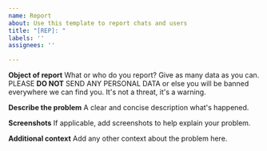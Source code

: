 ```yaml
---
name: Report
about: Use this template to report chats and users
title: "[REP]: "
labels: ''
assignees: ''

---
```


**Object of report**
What or who do you report? Give as many data as you can. PLEASE **DO NOT** SEND ANY PERSONAL DATA or else you will be banned everywhere we can find you. It's not a threat, it's a warning.

**Describe the problem**
A clear and concise description what's happened.

**Screenshots**
If applicable, add screenshots to help explain your problem.

**Additional context**
Add any other context about the problem here.
